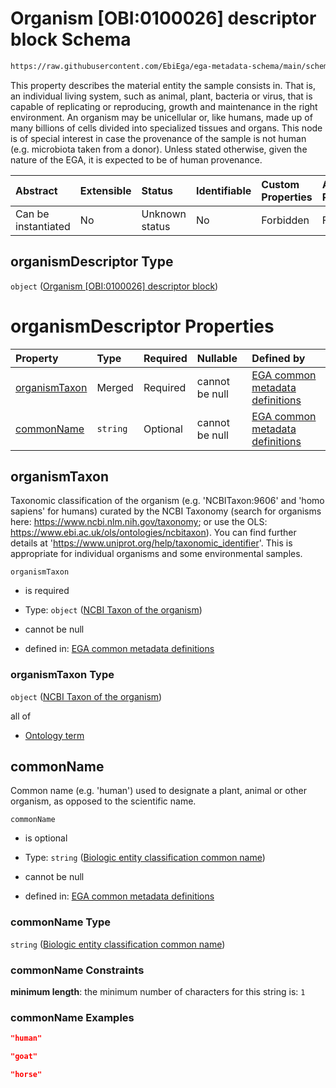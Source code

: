 # Organism \[OBI:0100026] descriptor block Schema

```txt
https://raw.githubusercontent.com/EbiEga/ega-metadata-schema/main/schemas/EGA.sample.json#/properties/organismDescriptor
```

This property describes the material entity the sample consists in. That is, an individual living system, such as animal, plant, bacteria or virus, that is capable of replicating or reproducing, growth and maintenance in the right environment. An organism may be unicellular or, like humans, made up of many billions of cells divided into specialized tissues and organs. This node is of special interest in case the provenance of the sample is not human (e.g. microbiota taken from a donor). Unless stated otherwise, given the nature of the EGA, it is expected to be of human provenance.

| Abstract            | Extensible | Status         | Identifiable | Custom Properties | Additional Properties | Access Restrictions | Defined In                                                                   |
| :------------------ | :--------- | :------------- | :----------- | :---------------- | :-------------------- | :------------------ | :--------------------------------------------------------------------------- |
| Can be instantiated | No         | Unknown status | No           | Forbidden         | Forbidden             | none                | [EGA.sample.json\*](../../../schemas/EGA.sample.json "open original schema") |

## organismDescriptor Type

`object` ([Organism \[OBI:0100026\] descriptor block](ega-4-definitions-organism-obi0100026-descriptor-block.md))

# organismDescriptor Properties

| Property                        | Type     | Required | Nullable       | Defined by                                                                                                                                                                                                                                                                                                       |
| :------------------------------ | :------- | :------- | :------------- | :--------------------------------------------------------------------------------------------------------------------------------------------------------------------------------------------------------------------------------------------------------------------------------------------------------------- |
| [organismTaxon](#organismtaxon) | Merged   | Required | cannot be null | [EGA common metadata definitions](ega-4-definitions-organism-obi0100026-descriptor-block-properties-ncbi-taxon-of-the-organism.md "https://raw.githubusercontent.com/EbiEga/ega-metadata-schema/main/schemas/EGA.common-definitions.json#/definitions/organismDescriptor/properties/organismTaxon")              |
| [commonName](#commonname)       | `string` | Optional | cannot be null | [EGA common metadata definitions](ega-4-definitions-organism-obi0100026-descriptor-block-properties-biologic-entity-classification-common-name.md "https://raw.githubusercontent.com/EbiEga/ega-metadata-schema/main/schemas/EGA.common-definitions.json#/definitions/organismDescriptor/properties/commonName") |

## organismTaxon

Taxonomic classification of the organism (e.g. 'NCBITaxon:9606' and 'homo sapiens' for humans) curated by the NCBI Taxonomy (search for organisms here: <https://www.ncbi.nlm.nih.gov/taxonomy>; or use the OLS: <https://www.ebi.ac.uk/ols/ontologies/ncbitaxon>). You can find further details at '<https://www.uniprot.org/help/taxonomic_identifier>'. This is appropriate for individual organisms and some environmental samples.

`organismTaxon`

*   is required

*   Type: `object` ([NCBI Taxon of the organism](ega-4-definitions-organism-obi0100026-descriptor-block-properties-ncbi-taxon-of-the-organism.md))

*   cannot be null

*   defined in: [EGA common metadata definitions](ega-4-definitions-organism-obi0100026-descriptor-block-properties-ncbi-taxon-of-the-organism.md "https://raw.githubusercontent.com/EbiEga/ega-metadata-schema/main/schemas/EGA.common-definitions.json#/definitions/organismDescriptor/properties/organismTaxon")

### organismTaxon Type

`object` ([NCBI Taxon of the organism](ega-4-definitions-organism-obi0100026-descriptor-block-properties-ncbi-taxon-of-the-organism.md))

all of

*   [Ontology term](ega-4-definitions-ontology-term.md "check type definition")

## commonName

Common name (e.g. 'human') used to designate a plant, animal or other organism, as opposed to the scientific name.

`commonName`

*   is optional

*   Type: `string` ([Biologic entity classification common name](ega-4-definitions-organism-obi0100026-descriptor-block-properties-biologic-entity-classification-common-name.md))

*   cannot be null

*   defined in: [EGA common metadata definitions](ega-4-definitions-organism-obi0100026-descriptor-block-properties-biologic-entity-classification-common-name.md "https://raw.githubusercontent.com/EbiEga/ega-metadata-schema/main/schemas/EGA.common-definitions.json#/definitions/organismDescriptor/properties/commonName")

### commonName Type

`string` ([Biologic entity classification common name](ega-4-definitions-organism-obi0100026-descriptor-block-properties-biologic-entity-classification-common-name.md))

### commonName Constraints

**minimum length**: the minimum number of characters for this string is: `1`

### commonName Examples

```json
"human"
```

```json
"goat"
```

```json
"horse"
```

